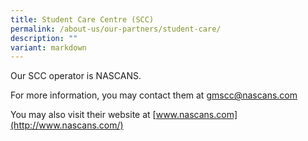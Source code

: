 ```yaml
---
title: Student Care Centre (SCC)
permalink: /about-us/our-partners/student-care/
description: ""
variant: markdown
---
```

Our SCC operator is NASCANS.

  

For more information, you may contact them at [gmscc@nascans.com](mailto:gmscc@nascans.com)

  

You may also visit their website at [www.nascans.com](http://www.nascans.com/)
